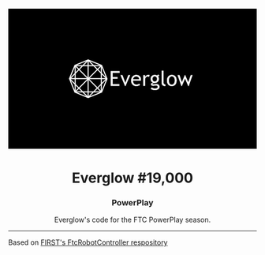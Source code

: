 ![Everglow Logo](doc/media/everglow-logo.jpeg)

<span align="center">
<h1 >Everglow #19,000</h1>
<h3 >PowerPlay</h3>
<p>Everglow's code for the FTC PowerPlay season.</p>
</span>

---

Based on [FIRST's FtcRobotController respository](https://github.com/FIRST-Tech-Challenge/FtcRobotController)
